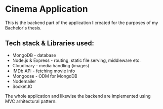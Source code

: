 # Cinema Application

This is the backend part of the application I created for the purposes of my Bachelor's thesis.

## Tech stack & Libraries used:

- MongoDB - database
- Node.js & Express - routing, static file serving, middleware etc.
- Cloudinary - media handling (images)
- IMDb API - fetching movie info
- Mongoose - ODM for MongoDB
- Nodemailer
- Socket.IO

The whole application and likewise the backend are implemented using MVC arhitectural pattern.
